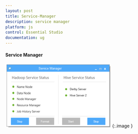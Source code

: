 ```yaml
---
layout: post
title: Service-Manager
description: service manager
platform: js
control: Essential Studio
documentation: ug
---
```


#### Service Manager

![](Service-Manager_images/Service-Manager_img1.png)
{:.image }


